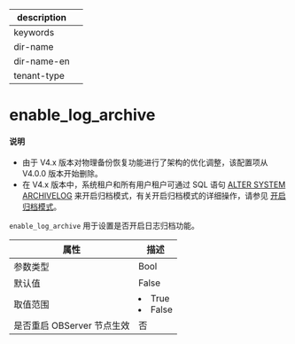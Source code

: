 |description||
|---|---|
|keywords||
|dir-name||
|dir-name-en||
|tenant-type||

# enable_log_archive

<main id="notice" type='explain'>
<h4>说明</h4>
<ul>
<li>由于 V4.x 版本对物理备份恢复功能进行了架构的优化调整，该配置项从 V4.0.0 版本开始删除。</li>
<li>在 V4.x 版本中，系统租户和所有用户租户可通过 SQL 语句 <a href="../../../500.sql-reference/100.sql-syntax/100.system-tenants/200.alter-system/200.archivelog.md">ALTER SYSTEM ARCHIVELOG</a> 来开启归档模式，有关开启归档模式的详细操作，请参见 <a href="../../../../600.manage/600.backup-and-recovery/300.log-archive/300.open-the-log-archive-mode.md">开启归档模式</a>。</li></ul>
</main>

`enable_log_archive` 用于设置是否开启日志归档功能。

|      **属性**      |             **描述**               |
|------------------|-------------------------------------|
| 参数类型             | Bool                              |
| 默认值              | False                              |
| 取值范围             | </li><li> True   </li><li> False    |
| 是否重启 OBServer 节点生效 | 否                             |


